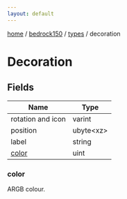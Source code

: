 ```yaml
---
layout: default
---
```


[home](/)  /  [bedrock150](/protocol/bedrock150)  /  [types](/protocol/bedrock150/types)  /  decoration

# Decoration

## Fields

Name | Type
---|---
rotation and icon | varint
position | ubyte&lt;xz&gt;
label | string
[color](#color) | uint

### color

ARGB colour.

